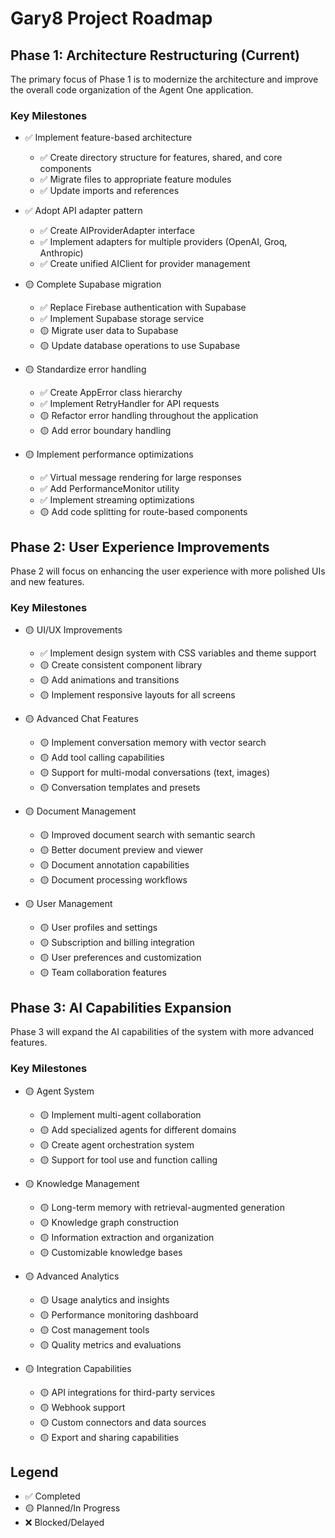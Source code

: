 # Gary8 Project Roadmap

## Phase 1: Architecture Restructuring (Current)

The primary focus of Phase 1 is to modernize the architecture and improve the overall code organization of the Agent One application.

### Key Milestones

- ✅ Implement feature-based architecture
  - ✅ Create directory structure for features, shared, and core components
  - ✅ Migrate files to appropriate feature modules
  - ✅ Update imports and references

- ✅ Adopt API adapter pattern
  - ✅ Create AIProviderAdapter interface
  - ✅ Implement adapters for multiple providers (OpenAI, Groq, Anthropic)
  - ✅ Create unified AIClient for provider management

- 🟡 Complete Supabase migration
  - ✅ Replace Firebase authentication with Supabase
  - ✅ Implement Supabase storage service
  - 🟡 Migrate user data to Supabase
  - 🟡 Update database operations to use Supabase

- 🟡 Standardize error handling
  - ✅ Create AppError class hierarchy
  - ✅ Implement RetryHandler for API requests
  - 🟡 Refactor error handling throughout the application
  - 🟡 Add error boundary handling

- 🟡 Implement performance optimizations
  - ✅ Virtual message rendering for large responses
  - ✅ Add PerformanceMonitor utility
  - ✅ Implement streaming optimizations
  - 🟡 Add code splitting for route-based components

## Phase 2: User Experience Improvements

Phase 2 will focus on enhancing the user experience with more polished UIs and new features.

### Key Milestones

- 🟡 UI/UX Improvements
  - ✅ Implement design system with CSS variables and theme support
  - 🟡 Create consistent component library
  - 🟡 Add animations and transitions
  - 🟡 Implement responsive layouts for all screens

- 🟡 Advanced Chat Features
  - 🟡 Implement conversation memory with vector search
  - 🟡 Add tool calling capabilities
  - 🟡 Support for multi-modal conversations (text, images)
  - 🟡 Conversation templates and presets

- 🟡 Document Management
  - 🟡 Improved document search with semantic search
  - 🟡 Better document preview and viewer
  - 🟡 Document annotation capabilities
  - 🟡 Document processing workflows

- 🟡 User Management
  - 🟡 User profiles and settings
  - 🟡 Subscription and billing integration
  - 🟡 User preferences and customization
  - 🟡 Team collaboration features

## Phase 3: AI Capabilities Expansion

Phase 3 will expand the AI capabilities of the system with more advanced features.

### Key Milestones

- 🟡 Agent System
  - 🟡 Implement multi-agent collaboration
  - 🟡 Add specialized agents for different domains
  - 🟡 Create agent orchestration system
  - 🟡 Support for tool use and function calling

- 🟡 Knowledge Management
  - 🟡 Long-term memory with retrieval-augmented generation
  - 🟡 Knowledge graph construction
  - 🟡 Information extraction and organization
  - 🟡 Customizable knowledge bases

- 🟡 Advanced Analytics
  - 🟡 Usage analytics and insights
  - 🟡 Performance monitoring dashboard
  - 🟡 Cost management tools
  - 🟡 Quality metrics and evaluations

- 🟡 Integration Capabilities
  - 🟡 API integrations for third-party services
  - 🟡 Webhook support
  - 🟡 Custom connectors and data sources
  - 🟡 Export and sharing capabilities

## Legend

- ✅ Completed
- 🟡 Planned/In Progress
- ❌ Blocked/Delayed
